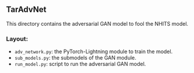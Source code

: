 ## TarAdvNet

This directory contains the adversarial GAN model to fool the NHITS model.

### Layout:
- `adv_network.py`: the PyTorch-Lightning module to train the model.
- `sub_models.py`: the submodels of the GAN module.
- `run_model.py`: script to run the adversarial GAN model.